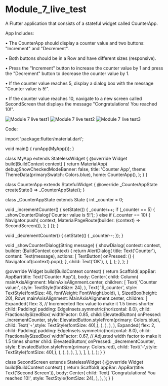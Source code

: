 # Module_7_live_test
A Flutter application that consists of a stateful widget called CounterApp. 

App Includes:

•       The CounterApp should display a counter value and two buttons: "Increment" and "Decrement".

•       Both buttons should be in a Row and have different sizes (responsive).

•       Press the "Increment" button to increase the counter value by 1 and press the "Decrement" button to decrease the counter value by 1.

•       If the counter value reaches 5, display a dialog box with the message "Counter value is 5!".

•       If the counter value reaches 10, navigate to a new screen called SecondScreen that displays the message "Congratulations! You reached 10!".



![Module 7 live test1](https://github.com/IftikharSikder/Module_7_live_test/assets/101981180/a605986f-38ae-4b4e-8679-69dabe8dda58)
![Module 7 live test2](https://github.com/IftikharSikder/Module_7_live_test/assets/101981180/fcc426bd-d794-4bf3-bb6f-4015c7d91d5a)
![Module 7 live test3](https://github.com/IftikharSikder/Module_7_live_test/assets/101981180/6cbd4539-0fc1-4aaa-874b-0801e4548b31)


Code:

import 'package:flutter/material.dart';

void main() {
  runApp(MyApp());
}

class MyApp extends StatelessWidget {
  @override
  Widget build(BuildContext context) {
    return MaterialApp(
      debugShowCheckedModeBanner: false,
      title: 'Counter App',
      theme: ThemeData(primarySwatch: Colors.blue),
      home: CounterApp(),
    );
  }
}

class CounterApp extends StatefulWidget {
  @override
  _CounterAppState createState() => _CounterAppState();
}

class _CounterAppState extends State<CounterApp> {
  int _counter = 0;

  void _incrementCounter() {
    setState(() {
      _counter++;
      if (_counter == 5) {
        _showCounterDialog('Counter value is 5!');
      } else if (_counter == 10) {
        Navigator.push(
          context,
          MaterialPageRoute(builder: (context) => SecondScreen()),
        );
      }
    });
  }

  void _decrementCounter() {
    setState(() {
      _counter--;
    });
  }

  void _showCounterDialog(String message) {
    showDialog(
      context: context,
      builder: (BuildContext context) {
        return AlertDialog(
          title: Text('Counter'),
          content: Text(message),
          actions: [
            TextButton(
              onPressed: () {
                Navigator.of(context).pop();
              },
              child: Text('OK'),
            ),
          ],
        );
      },
    );
  }

  @override
  Widget build(BuildContext context) {
    return Scaffold(
      appBar: AppBar(title: Text('Counter App')),
      body: Center(
        child: Column(
          mainAxisAlignment: MainAxisAlignment.center,
          children: <Widget>[
            Text(
              'Counter value:',
              style: TextStyle(fontSize: 24),
            ),
            Text(
              '$_counter',
              style: TextStyle(fontSize: 48, fontWeight: FontWeight.bold),
            ),
            SizedBox(height: 20),
            Row(
              mainAxisAlignment: MainAxisAlignment.center,
              children: <Widget>[
                Expanded(
                  flex: 3, // Incremented flex value to make it 1.5 times shorter
                  child: Padding(
                    padding: EdgeInsets.symmetric(horizontal: 8.0),
                    child: FractionallySizedBox(
                      widthFactor: 0.85,
                      child: ElevatedButton(
                        onPressed: _incrementCounter,
                        style: ElevatedButton.styleFrom(primary: Colors.blue),
                        child: Text('+',style: TextStyle(fontSize: 40),),
                      ),
                    ),
                  ),
                ),
                Expanded(
                  flex: 2,
                  child: Padding(
                    padding: EdgeInsets.symmetric(horizontal: 8.0),
                    child: FractionallySizedBox(
                      widthFactor: 0.67, // Adjusted width factor to make it 1.5 times shorter
                      child: ElevatedButton(
                        onPressed: _decrementCounter,
                        style: ElevatedButton.styleFrom(primary: Colors.red),
                        child: Text('-',style: TextStyle(fontSize: 40),),
                      ),
                    ),
                  ),
                ),
              ],
            ),
          ],
        ),
      ),
    );
  }
}

class SecondScreen extends StatelessWidget {
  @override
  Widget build(BuildContext context) {
    return Scaffold(
      appBar: AppBar(title: Text('Second Screen')),
      body: Center(
        child: Text(
          'Congratulations! You reached 10!',
          style: TextStyle(fontSize: 24),
        ),
      ),
    );
  }
}
